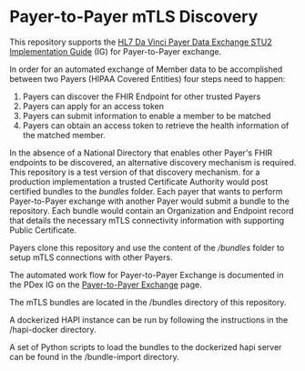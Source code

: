# Payer-to-Payer mTLS Discovery

This repository supports the [HL7 Da Vinci Payer Data Exchange STU2 Implementation Guide](http://hl7.org/fhir/us/davinci-pdex/2022May/)
 (IG) for Payer-to-Payer exchange.

In order for an automated exchange of Member data to be accomplished between two Payers (HIPAA Covered Entities) 
four steps need to happen:

1. Payers can discover the FHIR Endpoint for other trusted Payers
2. Payers can apply for an access token
3. Payers can submit information to enable a member to be matched
4. Payers can obtain an access token to retrieve the health information of the matched member.

In the absence of a National Directory that enables other Payer's FHIR endpoints to be discovered, an alternative
discovery mechanism is required. This repository is a test version of that discovery mechanism. for a production
implementation a trusted Certificate Authority would post certified bundles to the *bundles* folder. Each payer that
wants to perform Payer-to-Payer exchange with another Payer would submit a bundle to the repository.
Each bundle would contain an Organization and Endpoint record that details the necessary
mTLS connectivity information with supporting Public Certificate. 

Payers clone this repository and use the content of the */bundles* folder to setup mTLS connections
with other Payers.

The automated work flow for Payer-to-Payer Exchange is documented in the PDex IG on the
[Payer-to-Payer Exchange](http://hl7.org/fhir/us/davinci-pdex/2022May/PayerToPayerExchange.html) page.

The mTLS bundles are located in the /bundles directory of this repository.

A dockerized HAPI instance can be run by following the instructions in the /hapi-docker directory.

A set of Python scripts to load the bundles to the dockerized hapi server can be found in the /bundle-import directory. 


